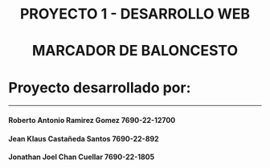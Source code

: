 <div align="center">
<h1><strong>PROYECTO 1 - DESARROLLO WEB</h1>
</div>

<div align="center">
<h1><strong>MARCADOR DE BALONCESTO</h1>
</div>


# **Proyecto desarrollado por:**

---

#### Roberto Antonio Ramirez Gomez 7690-22-12700

#### Jean Klaus Castañeda Santos 7690-22-892

#### Jonathan Joel Chan Cuellar 7690-22-1805
